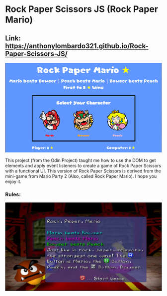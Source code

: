 # Rock Paper Scissors JS (Rock Paper Mario)
## Link: https://anthonylombardo321.github.io/Rock-Paper-Scissors-JS/
<p align="center">
    <img src="markdown-images/rock-paper-mario.png" width="600">
</p>

This project (from the Odin Project) taught me how to use the DOM to get elements and apply event listeners to create a game of Rock Paper Scissors with a functional UI. This version of Rock Paper Scissors is derived from the mini-game from Mario Party 2 (Also, called Rock Paper Mario). I hope you enjoy it.

### Rules:
<p align="center">
    <img src="markdown-images/rock-paper-mario-rules.jpg" width="600">
</p>
